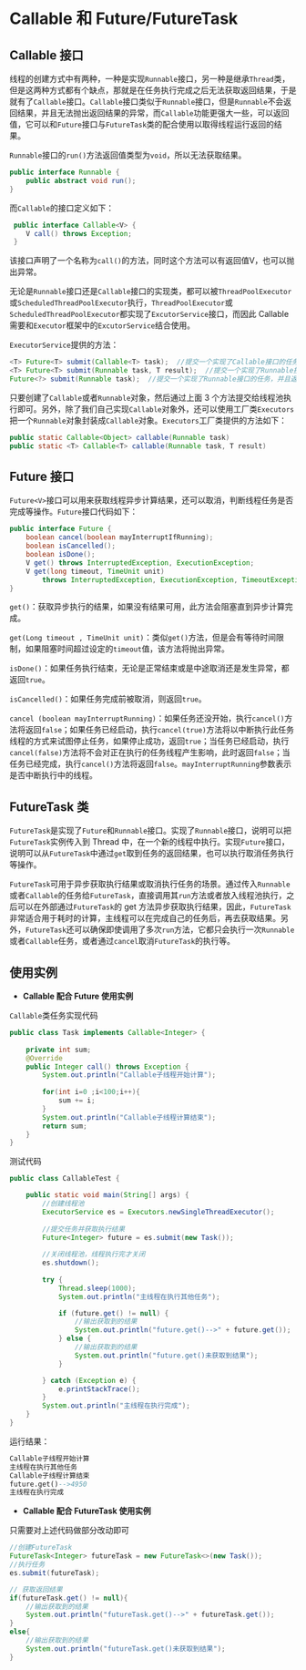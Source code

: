 

# Callable 和 Future/FutureTask

## Callable 接口

线程的创建方式中有两种，一种是实现`Runnable`接口，另一种是继承`Thread`类，但是这两种方式都有个缺点，那就是在任务执行完成之后无法获取返回结果，于是就有了`Callable`接口。`Callable`接口类似于`Runnable`接口，但是`Runnable`不会返回结果，并且无法抛出返回结果的异常，而`Callable`功能更强大一些，可以返回值，它可以和`Future`接口与`FutureTask`类的配合使用以取得线程运行返回的结果。

`Runnable`接口的`run()`方法返回值类型为`void`，所以无法获取结果。

```java
public interface Runnable {  
    public abstract void run();  
} 
```

而`Callable`的接口定义如下：

```java
 public interface Callable<V> {   
    V call() throws Exception;   
 }   
```

该接口声明了一个名称为`call()`的方法，同时这个方法可以有返回值V，也可以抛出异常。

无论是`Runnable`接口还是`Callable`接口的实现类，都可以被`ThreadPoolExecutor`或`ScheduledThreadPoolExecutor`执行，`ThreadPoolExecutor`或`ScheduledThreadPoolExecutor`都实现了`ExcutorService`接口，而因此 Callable 需要和`Executor`框架中的`ExcutorService`结合使用。

`ExecutorService`提供的方法：

```java
<T> Future<T> submit(Callable<T> task);  //提交一个实现了Callable接口的任务，并且返回封装了异步计算结果的Future对象。
<T> Future<T> submit(Runnable task, T result);  //提交一个实现了Runnable接口的任务，指定了在调用Future的get方法时返回的result对象。（不常用）
Future<?> submit(Runnable task);  //提交一个实现了Runnable接口的任务，并且返回封装了异步计算结果的Future。
```
只要创建了`Callable`或者`Runnable`对象，然后通过上面 3 个方法提交给线程池执行即可。另外，除了我们自己实现`Callable`对象外，还可以使用工厂类`Executors`把一个`Runnable`对象封装成`Callable`对象。`Executors`工厂类提供的方法如下：

```java
public static Callable<Object> callable(Runnable task)  
public static <T> Callable<T> callable(Runnable task, T result)  
```

## Future<V> 接口

`Future<V>`接口可以用来获取线程异步计算结果，还可以取消，判断线程任务是否完成等操作。`Future`接口代码如下：

```java
public interface Future {
    boolean cancel(boolean mayInterruptIfRunning);
    boolean isCancelled();
    boolean isDone();
    V get() throws InterruptedException, ExecutionException;
    V get(long timeout, TimeUnit unit)
        throws InterruptedException, ExecutionException, TimeoutException;
}
```

`get()`：获取异步执行的结果，如果没有结果可用，此方法会阻塞直到异步计算完成。

`get(Long timeout , TimeUnit unit)`：类似`get()`方法，但是会有等待时间限制，如果阻塞时间超过设定的`timeout`值，该方法将抛出异常。

`isDone()`：如果任务执行结束，无论是正常结束或是中途取消还是发生异常，都返回`true`。

`isCancelled()`：如果任务完成前被取消，则返回`true`。

`cancel (boolean mayInterruptRunning)`：如果任务还没开始，执行`cancel()`方法将返回`false`；如果任务已经启动，执行`cancel(true)`方法将以中断执行此任务线程的方式来试图停止任务，如果停止成功，返回`true`；当任务已经启动，执行`cancel(false)`方法将不会对正在执行的任务线程产生影响，此时返回`false`；当任务已经完成，执行`cancel()`方法将返回`false`。`mayInterruptRunning`参数表示是否中断执行中的线程。

## FutureTask 类

`FutureTask`是实现了`Future`和`Runnable`接口。实现了`Runnable`接口，说明可以把`FutureTask`实例传入到 Thread 中，在一个新的线程中执行。实现`Future`接口，说明可以从`FutureTask`中通过`get`取到任务的返回结果，也可以执行取消任务执行等操作。

`FutureTask`可用于异步获取执行结果或取消执行任务的场景。通过传入`Runnable`或者`Callable`的任务给`FutureTask`，直接调用其`run`方法或者放入线程池执行，之后可以在外部通过`FutureTask`的 get 方法异步获取执行结果，因此，`FutureTask`非常适合用于耗时的计算，主线程可以在完成自己的任务后，再去获取结果。另外，`FutureTask`还可以确保即使调用了多次`run`方法，它都只会执行一次`Runnable`或者`Callable`任务，或者通过`cancel`取消`FutureTask`的执行等。

## 使用实例

- **Callable 配合 Future 使用实例**

`Callable`类任务实现代码

```java
public class Task implements Callable<Integer> {  
      
    private int sum;  
    @Override  
    public Integer call() throws Exception {  
        System.out.println("Callable子线程开始计算");  
          
        for(int i=0 ;i<100;i++){  
            sum += i;  
        }  
        System.out.println("Callable子线程计算结束");  
        return sum;  
    }  
}
```

测试代码

```java
public class CallableTest {

    public static void main(String[] args) {
        //创建线程池  
        ExecutorService es = Executors.newSingleThreadExecutor();
        
        //提交任务并获取执行结果  
        Future<Integer> future = es.submit(new Task());
        
        //关闭线程池，线程执行完才关闭  
        es.shutdown();
        
        try {
            Thread.sleep(1000);
            System.out.println("主线程在执行其他任务");

            if (future.get() != null) {
                //输出获取到的结果  
                System.out.println("future.get()-->" + future.get());
            } else {
                //输出获取到的结果  
                System.out.println("future.get()未获取到结果");
            }

        } catch (Exception e) {
            e.printStackTrace();
        }
        System.out.println("主线程在执行完成");
    }
}
```

运行结果：

```ASN.1
Callable子线程开始计算
主线程在执行其他任务
Callable子线程计算结束
future.get()-->4950
主线程在执行完成
```

- **Callable 配合 FutureTask 使用实例**

只需要对上述代码做部分改动即可

```java
//创建FutureTask  
FutureTask<Integer> futureTask = new FutureTask<>(new Task());  
//执行任务  
es.submit(futureTask);  

// 获取返回结果   
if(futureTask.get() != null){  
    //输出获取到的结果  
    System.out.println("futureTask.get()-->" + futureTask.get());  
}
else{  
    //输出获取到的结果  
    System.out.println("futureTask.get()未获取到结果");  
}  
```

